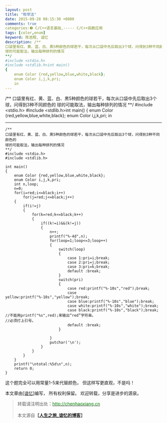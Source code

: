 ```yaml
---
layout: post
title: "枚举法"
date: 2015-09-28 08:15:30 +0800
comments: true
categories:❸ C/C++语言基础,----- C/C++函数应用
tags: [color,enum]
keyword: 陈浩翔, 谙忆
description: /**
口袋里有红、黄、蓝、白、黒5种颜色的球若干，每次从口袋中先后取出3个球，问得到3种不同颜色的
球的可能取法，输出每种排列的情况
**/
#include <stdio.h>
#include <stdlib.h>int main()
{
    enum Color {red,yellow,blue,white,black};
    enum Color i,j,k,pri;
    in 
---
```



/**
口袋里有红、黄、蓝、白、黒5种颜色的球若干，每次从口袋中先后取出3个球，问得到3种不同颜色的
球的可能取法，输出每种排列的情况
**/
#include <stdio.h>
#include <stdlib.h>int main()
{
    enum Color {red,yellow,blue,white,black};
    enum Color i,j,k,pri;
    in
<!-- more -->
----------

```
/**
口袋里有红、黄、蓝、白、黒5种颜色的球若干，每次从口袋中先后取出3个球，问得到3种不同颜色的
球的可能取法，输出每种排列的情况
**/
#include <stdio.h>
#include <stdlib.h>

int main()
{
    enum Color {red,yellow,blue,white,black};
    enum Color i,j,k,pri;
    int n,loop;
    n=0;
    for(i=red;i<=black;i++)
        for(j=red;j<=black;j++)
    {
        if(i!=j)
        {
            for(k=red;k<=black;k++)
            {
                if((k!=i)&&(k!=j))
                {
                    n++;
                    printf("%-4d",n);
                    for(loop=1;loop<=3;loop++)
                    {
                        switch(loop)
                        {
                            case 1:pri=i;break;
                            case 2:pri=j;break;
                            case 3:pri=k;break;
                            default :break;
                        }
                        switch(pri)
                        {
                            case red:printf("%-10s","red");break;
                            case yellow:printf("%-10s","yellow");break;
                            case blue:printf("%-10s","blue");break;
                            case white:printf("%-10s","white");break;
                            case black:printf("%-10s","black");break;
//不能用printf("%s",red);来输出“red”字符串。
//必须打上引号。
                            default :break;
                        }

                    }
                    putchar('\n');
                }
            }
        }
    }
    printf("\ntotal:%5d\n",n);
    return 0;
}

```
这个题完全可以用常量1-5来代替颜色，
但这样写更直观，不是吗！

本文章由<a href="http://chenhaoxiang.cn/">[谙忆]</a>编写， 所有权利保留。 
欢迎转载，分享是进步的源泉。
<blockquote cite='陈浩翔'>
<p background-color='#D3D3D3'>转载请注明出处：<a href='http://chenhaoxiang.cn'><font color="green">http://chenhaoxiang.cn</font></a><br><br>
本文源自<strong>【<a href='http://chenhaoxiang.cn' target='_blank'>人生之旅_谙忆的博客</a>】</strong></p>
</blockquote>
